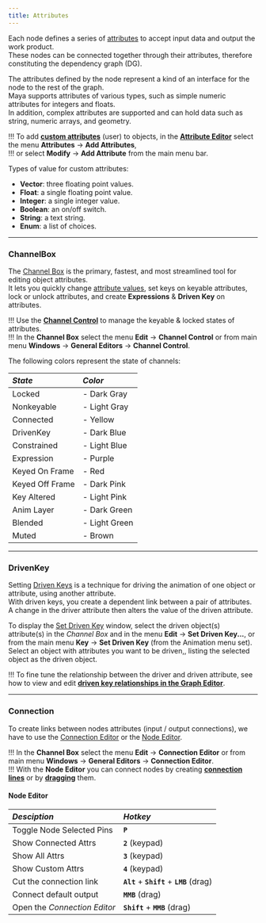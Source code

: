 ```yaml
---
title: Attributes
---
```


Each node defines a series of [attributes](https://help.autodesk.com/view/MAYAUL/2020/ENU/?guid=GUID-D53B9E3D-E6E3-4CC3-A38F-3AA3A09205E5) to accept input data and output the work product.  
These nodes can be connected together through their attributes, therefore constituting the dependency graph (DG).

The attributes defined by the node represent a kind of an interface for the node to the rest of the graph.  
Maya supports attributes of various types, such as simple numeric attributes for integers and floats.  
In addition, complex attributes are supported and can hold data such as string, numeric arrays, and geometry.  

!!! To add [**custom attributes**](https://help.autodesk.com/view/MAYAUL/2020/ENU/?guid=GUID-EC37B453-05D8-4A60-B6A9-57895363759E) (user) to objects, in the [**Attribute Editor**](https://help.autodesk.com/view/MAYAUL/2020/ENU/?guid=GUID-67A58D31-4722-4769-B3E6-1A35B5B53BED) select the menu **Attributes** -> **Add Attributes**,  
!!! or select **Modify** -> **Add Attribute** from the main menu bar.  

Types of value for custom attributes:
- **Vector**: three floating point values.
- **Float**: a single floating point value.
- **Integer**: a single integer value.
- **Boolean**: an on/off switch.
- **String**: a text string.
- **Enum**: a list of choices.

___
### ChannelBox

The [Channel Box](https://help.autodesk.com/view/MAYAUL/2020/ENU/?guid=GUID-4C954FB2-8B6A-4BBD-9695-DF432616D0D2) is the primary, fastest, and most streamlined tool for editing object attributes.  
It lets you quickly change [attribute values](https://help.autodesk.com/view/MAYAUL/2020/ENU/?guid=GUID-6F862011-4578-40A0-9902-786CA2A44AE5), set keys on keyable attributes, lock or unlock attributes, and create **Expressions** & **Driven Key** on attributes.  

!!! Use the [**Channel Control**](https://help.autodesk.com/view/MAYAUL/2020/ENU/?guid=GUID-5636D755-8FA3-4E72-83AD-A67956727D55) to manage the keyable & locked states of attributes.  
!!! In the **Channel Box** select the menu **Edit** -> **Channel Control** or from main menu **Windows** -> **General Editors** -> **Channel Control**.  

The following colors represent the state of channels:

| *State* | *Color* |
|:--------- |:---------- |
| Locked | <i class="fa fa-square" style="color:#5C6874;"></i> - Dark Gray 
| Nonkeyable | <i class="fa fa-square" style="color:#949494;"></i> - Light Gray 
| Connected | <i class="fa fa-square" style="color:#F1F1A5;"></i> - Yellow 
| DrivenKey | <i class="fa fa-square" style="color:#5099DA;"></i> - Dark Blue 
| Constrained | <i class="fa fa-square" style="color:#A3CBF0;"></i> - Light Blue 
| Expression | <i class="fa fa-square" style="color:#CBA5F1;"></i> - Purple 
| Keyed On Frame | <i class="fa fa-square" style="color:#CD2729;"></i> - Red 
| Keyed Off Frame | <i class="fa fa-square" style="color:#DD727A;"></i> - Dark Pink 
| Key Altered | <i class="fa fa-square" style="color:#FEC9C6;"></i> - Light Pink 
| Anim Layer | <i class="fa fa-square" style="color:#50B4AD;"></i> - Dark Green 
| Blended | <i class="fa fa-square" style="color:#ACF1AC;"></i> - Light Green 
| Muted | <i class="fa fa-square" style="color:#BFA182;"></i> - Brown 

___
### DrivenKey

Setting [Driven Keys](https://help.autodesk.com/view/MAYAUL/2020/ENU/?guid=GUID-2C048635-CDD2-4CF7-820D-A032204C8CE8) is a technique for driving the animation of one object or attribute, using another attribute.  
With driven keys, you create a dependent link between a pair of attributes. A change in the driver attribute then alters the value of the driven attribute.  

To display the [Set Driven Key](https://help.autodesk.com/view/MAYAUL/2020/ENU/?guid=GUID-F5429279-8EDB-449C-9E8D-4B5C0210757D) window, select the driven object(s) attribute(s) in the *Channel Box* and in the menu **Edit** -> **Set Driven Key...**, or from the main menu  **Key** -> **Set Driven Key** (from the Animation menu set).
Select an object with attributes you want to be driven,, listing the selected object as the driven object.  

!!! To fine tune the relationship between the driver and driven attribute, see how to view and edit [**driven key relationships in the Graph Editor**](https://help.autodesk.com/view/MAYAUL/2020/ENU/?guid=GUID-E5CA3420-D286-4256-82D3-F148EA4A01DA).

___
### Connection

To create links between nodes attributes (input / output connections), we have to use the [Connection Editor](https://help.autodesk.com/view/MAYAUL/2020/ENU/?guid=GUID-2622D368-1DD5-45BA-9560-93626A5751FD) or the [Node Editor](https://help.autodesk.com/view/MAYAUL/2020/ENU/?guid=GUID-23277302-6665-465F-8579-9BC734228F69).  

!!! In the **Channel Box** select the menu **Edit** -> **Connection Editor** or from main menu **Windows** -> **General Editors** -> **Connection Editor**.  
!!! With the **Node Editor** you can connect nodes by creating [**connection lines**](https://help.autodesk.com/view/MAYAUL/2020/ENU/?guid=GUID-C6E5588F-40A4-4B1E-9C02-A29DA9A4650F) or by [**dragging**](https://help.autodesk.com/view/MAYAUL/2020/ENU/?guid=GUID-591E9EB3-7B11-456D-92C2-0A6B470079FC) them.  

#### Node Editor

| *Desciption* | *Hotkey* |
|:---------------- |:------------ |
| Toggle Node Selected Pins | **`P`** 
| Show Connected Attrs | **`2`** (keypad) 
| Show All Attrs | **`3`** (keypad) 
| Show Custom Attrs | **`4`** (keypad) 
| Cut the connection link | **`Alt`** + **`Shift`** + **`LMB`** (drag) 
| Connect default output | **`MMB`** (drag) 
| Open the *Connection Editor* | **`Shift`** + **`MMB`** (drag) 